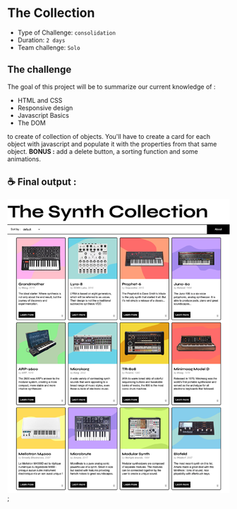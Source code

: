 # The Collection

- Type of Challenge: `consolidation`
- Duration: `2 days`
- Team challenge: `Solo`

## The challenge

The goal of this project will be to summarize our current knowledge of :

- HTML and CSS
- Responsive design
- Javascript Basics
- The DOM

to create of collection of objects. You'll have to create a card for each object with javascript and populate it with the properties from that same object. **BONUS :** add a delete button, a sorting function and some animations.

## &#9749; Final output :

![Page Preview](assets/index.png);
